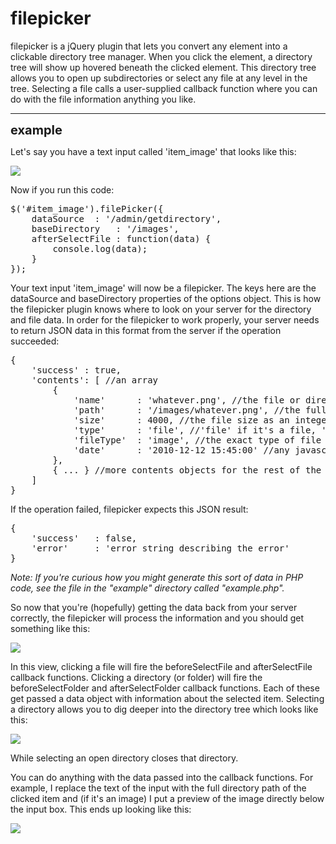 # filepicker

filepicker is a jQuery plugin that lets you convert any element into a clickable directory tree manager. When you click the element, a directory tree will show up hovered beneath the clicked element. This directory tree allows you to open up subdirectories or select any file at any level in the tree. Selecting a file calls a user-supplied callback function where you can do with the file information anything you like.

<hr />

<div style="font-size:20px"><strong>example</strong></div>

Let's say you have a text input called 'item_image' that looks like this:

<img src="https://github.com/janhartigan/filepicker/raw/master/example/filepicker_example_empty.png" />

Now if you run this code:

<pre>
$('#item_image').filePicker({
	dataSource	: '/admin/getdirectory',
	baseDirectory	: '/images',
	afterSelectFile : function(data) {
		console.log(data);
	}
});
</pre>

Your text input 'item_image' will now be a filepicker. The keys here are the dataSource and baseDirectory properties of the options object. This is how the filepicker plugin knows where to look on your server for the directory and file data. In order for the filepicker to work properly, your server needs to return JSON data in this format from the server if the operation succeeded:

<pre>
{
	'success' : true,
	'contents': [ //an array
		{
			'name'		: 'whatever.png', //the file or directory name
			'path'		: '/images/whatever.png', //the full path of the file or directory
			'size'		: 4000, //the file size as an integer
			'type'		: 'file', //'file' if it's a file, 'dir' if it's a directory
			'fileType'	: 'image', //the exact type of file (see accepted filetypes section)...false if it's a dir
			'date'		: '2010-12-12 15:45:00' //any javascript-readable time string that can be passed into the Date() constructor
		},
		{ ... } //more contents objects for the rest of the contents of the directory
	]
}
</pre>

If the operation failed, filepicker expects this JSON result:

<pre>
{
	'success' 	: false,
	'error'		: 'error string describing the error'
}
</pre>

<em>Note: If you're curious how you might generate this sort of data in PHP code, see the file in the "example" directory called "example.php".</em>

So now that you're (hopefully) getting the data back from your server correctly, the filepicker will process the information and you should get something like this:

<img src="https://github.com/janhartigan/filepicker/raw/master/example/filepicker_example_clicked.png" />

In this view, clicking a file will fire the beforeSelectFile and afterSelectFile callback functions. Clicking a directory (or folder) will fire the beforeSelectFolder and afterSelectFolder callback functions. Each of these get passed a data object with information about the selected item. Selecting a directory allows you to dig deeper into the directory tree which looks like this:

<img src="https://github.com/janhartigan/filepicker/raw/master/example/filepicker_example_clicked_deeper.png" />

While selecting an open directory closes that directory.

You can do anything with the data passed into the callback functions. For example, I replace the text of the input with the full directory path of the clicked item and (if it's an image) I put a preview of the image directly below the input box. This ends up looking like this:

<img src="https://github.com/janhartigan/filepicker/raw/master/example/filepicker_example_selected_display.png" />